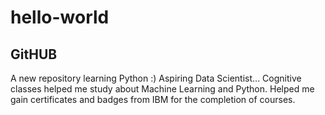 # hello-world
## GitHUB
A new repository
learning Python :)
Aspiring Data Scientist... Cognitive classes helped me study about Machine Learning and Python.
Helped me gain certificates and badges from IBM for the completion of courses.
